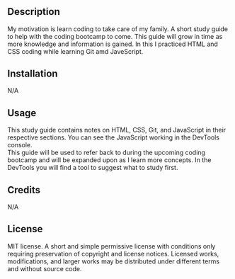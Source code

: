 # <Your-Project-Title>

## Description

My motivation is learn coding to take care of my family.
A short study guide to help with the coding bootcamp to come. This guide will grow in time as more knowledge and information is gained.  In this I practiced HTML and CSS coding while learning Git amd JaveScript.


## Installation

N/A

## Usage

This study guide contains notes on HTML, CSS, Git, and JavaScript in their respective sections.  You can see the JavaScript working in the DevTools console.  
This guide will be used to refer back to during the upcoming coding bootcamp and will be expanded upon as I learn more concepts.
In the DevTools you will find a tool to suggest what to study first.

## Credits

N/A

## License

MIT license.  A short and simple permissive license with conditions only requiring preservation of copyright and license notices. Licensed works, modifications, and larger works may be distributed under different terms and without source code.






